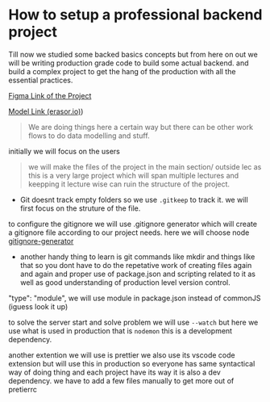 # How to setup a professional backend project

Till now we studied some backed basics concepts but
from here on out we will be writing production grade code to build some actual backend. and build a complex project to get the hang of the production with all the essential practices. 

[Figma Link of the Project](https://www.figma.com/design/nONMAT8TxbVhClUZ660l5h/PLAY?node-id=0-1&p=f&t=ug3YoJfS5tXnzVs1-0)

[Model Link (erasor.io)](https://app.eraser.io/workspace/YtPqZ1VogxGy1jzIDkzj))

> We are doing things here a certain way but there can be other work flows to do data modelling and stuff. 

initially we will focus on the users

> we will make the files of the project in the main section/ outside lec as this is a very large project which will span multiple lectures and keepping it lecture wise can ruin the structure of the project. 

* Git doesnt track empty folders so we use `.gitkeep` to track it. 
we will first focus on the struture of the file.

to configure the gitignore we will use .gitignore generator which will create a gitignore file according to our project needs. here we will choose node
[gitignore-generator](https://mrkandreev.name/snippets/gitignore-generator/)

* another handy thing to learn is git commands like mkdir and things like that so you dont have to do the repetative work of creating files again and again and proper use of package.json and scripting related to it as well as good understanding of production level version control. 

"type": "module", we will use module in package.json instead of commonJS (iguess look it up)

to solve the server start and solve problem we will use `--watch` but here we use what is used in production that is `nodemon` this is a development dependency. 

another extention we will use is prettier we also use its vscode code extension but will use this in production so everyone has same syntactical way of doing thing and each project have its way it is also a dev dependency. we have to add a few files manually to get more out of pretierrc